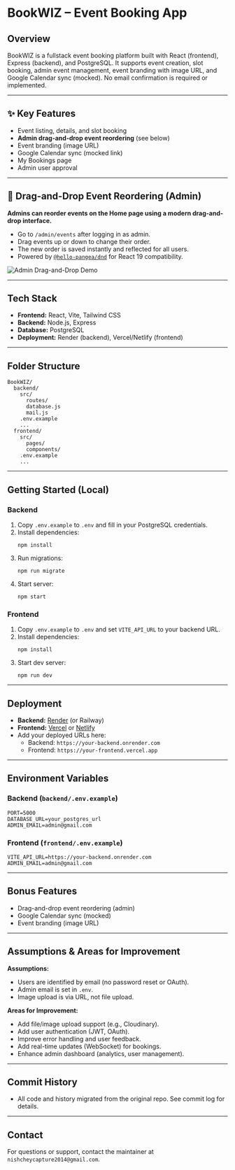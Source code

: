 # BookWIZ – Event Booking App

## Overview
BookWIZ is a fullstack event booking platform built with React (frontend), Express (backend), and PostgreSQL. It supports event creation, slot booking, admin event management, event branding with image URL, and Google Calendar sync (mocked). No email confirmation is required or implemented.

---

## ✨ Key Features
- Event listing, details, and slot booking
- **Admin drag-and-drop event reordering** (see below)
- Event branding (image URL)
- Google Calendar sync (mocked link)
- My Bookings page
- Admin user approval

---

## 🚀 Drag-and-Drop Event Reordering (Admin)
**Admins can reorder events on the Home page using a modern drag-and-drop interface.**

- Go to `/admin/events` after logging in as admin.
- Drag events up or down to change their order.
- The new order is saved instantly and reflected for all users.
- Powered by [`@hello-pangea/dnd`](https://github.com/hello-pangea/dnd) for React 19 compatibility.

![Admin Drag-and-Drop Demo](docs/drag-drop-demo.gif)

---

## Tech Stack
- **Frontend:** React, Vite, Tailwind CSS
- **Backend:** Node.js, Express
- **Database:** PostgreSQL
- **Deployment:** Render (backend), Vercel/Netlify (frontend)

---

## Folder Structure
```
BookWIZ/
  backend/
    src/
      routes/
      database.js
      mail.js
    .env.example
    ...
  frontend/
    src/
      pages/
      components/
    .env.example
    ...
```

---

## Getting Started (Local)

### Backend
1. Copy `.env.example` to `.env` and fill in your PostgreSQL credentials.
2. Install dependencies:
   ```
   npm install
   ```
3. Run migrations:
   ```
   npm run migrate
   ```
4. Start server:
   ```
   npm start
   ```

### Frontend
1. Copy `.env.example` to `.env` and set `VITE_API_URL` to your backend URL.
2. Install dependencies:
   ```
   npm install
   ```
3. Start dev server:
   ```
   npm run dev
   ```

---

## Deployment
- **Backend:** [Render](https://render.com/) (or Railway)
- **Frontend:** [Vercel](https://vercel.com/) or [Netlify](https://netlify.com/)
- Add your deployed URLs here:
  - Backend: `https://your-backend.onrender.com`
  - Frontend: `https://your-frontend.vercel.app`

---

## Environment Variables

### Backend (`backend/.env.example`)
```
PORT=5000
DATABASE_URL=your_postgres_url
ADMIN_EMAIL=admin@gmail.com
```

### Frontend (`frontend/.env.example`)
```
VITE_API_URL=https://your-backend.onrender.com
ADMIN_EMAIL=admin@gmail.com
```

---

## Bonus Features
- Drag-and-drop event reordering (admin)
- Google Calendar sync (mocked)
- Event branding (image URL)

---

## Assumptions & Areas for Improvement
**Assumptions:**
- Users are identified by email (no password reset or OAuth).
- Admin email is set in `.env`.
- Image upload is via URL, not file upload.

**Areas for Improvement:**
- Add file/image upload support (e.g., Cloudinary).
- Add user authentication (JWT, OAuth).
- Improve error handling and user feedback.
- Add real-time updates (WebSocket) for bookings.
- Enhance admin dashboard (analytics, user management).

---

## Commit History
- All code and history migrated from the original repo. See commit log for details.

---

## Contact
For questions or support, contact the maintainer at `nishcheycapture2014@gmail.com`.

